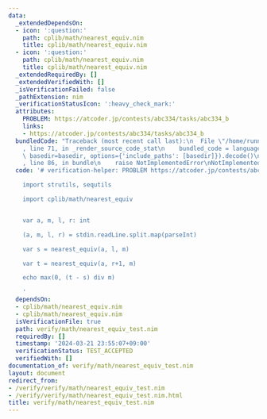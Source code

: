 ```yaml
---
data:
  _extendedDependsOn:
  - icon: ':question:'
    path: cplib/math/nearest_equiv.nim
    title: cplib/math/nearest_equiv.nim
  - icon: ':question:'
    path: cplib/math/nearest_equiv.nim
    title: cplib/math/nearest_equiv.nim
  _extendedRequiredBy: []
  _extendedVerifiedWith: []
  _isVerificationFailed: false
  _pathExtension: nim
  _verificationStatusIcon: ':heavy_check_mark:'
  attributes:
    PROBLEM: https://atcoder.jp/contests/abc334/tasks/abc334_b
    links:
    - https://atcoder.jp/contests/abc334/tasks/abc334_b
  bundledCode: "Traceback (most recent call last):\n  File \"/home/runner/.local/lib/python3.10/site-packages/onlinejudge_verify/documentation/build.py\"\
    , line 71, in _render_source_code_stat\n    bundled_code = language.bundle(stat.path,\
    \ basedir=basedir, options={'include_paths': [basedir]}).decode()\n  File \"/home/runner/.local/lib/python3.10/site-packages/onlinejudge_verify/languages/nim.py\"\
    , line 86, in bundle\n    raise NotImplementedError\nNotImplementedError\n"
  code: '# verification-helper: PROBLEM https://atcoder.jp/contests/abc334/tasks/abc334_b

    import strutils, sequtils

    import cplib/math/nearest_equiv


    var a, m, l, r: int

    (a, m, l, r) = stdin.readLine.split.map(parseInt)

    var s = nearest_equiv(a, l, m)

    var t = nearest_equiv(a, r+1, m)

    echo max(0, (t - s) div m)

    '
  dependsOn:
  - cplib/math/nearest_equiv.nim
  - cplib/math/nearest_equiv.nim
  isVerificationFile: true
  path: verify/math/nearest_equiv_test.nim
  requiredBy: []
  timestamp: '2024-03-21 23:55:07+09:00'
  verificationStatus: TEST_ACCEPTED
  verifiedWith: []
documentation_of: verify/math/nearest_equiv_test.nim
layout: document
redirect_from:
- /verify/verify/math/nearest_equiv_test.nim
- /verify/verify/math/nearest_equiv_test.nim.html
title: verify/math/nearest_equiv_test.nim
---
```

